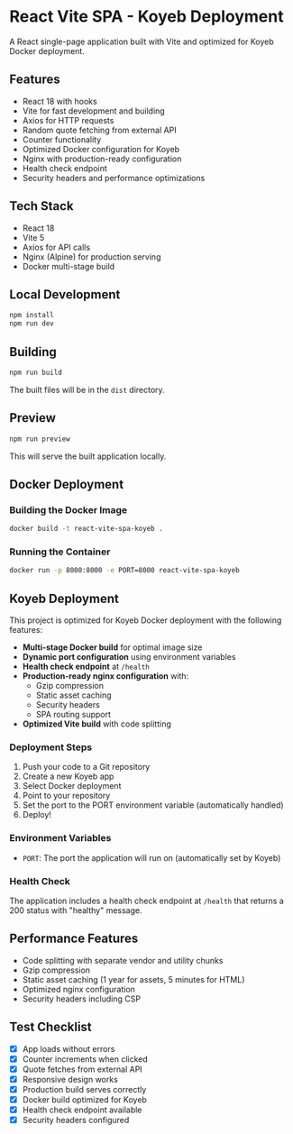 # React Vite SPA - Koyeb Deployment

A React single-page application built with Vite and optimized for Koyeb Docker deployment.

## Features

- React 18 with hooks
- Vite for fast development and building
- Axios for HTTP requests
- Random quote fetching from external API
- Counter functionality
- Optimized Docker configuration for Koyeb
- Nginx with production-ready configuration
- Health check endpoint
- Security headers and performance optimizations

## Tech Stack

- React 18
- Vite 5
- Axios for API calls
- Nginx (Alpine) for production serving
- Docker multi-stage build

## Local Development

```bash
npm install
npm run dev
```

## Building

```bash
npm run build
```

The built files will be in the `dist` directory.

## Preview

```bash
npm run preview
```

This will serve the built application locally.

## Docker Deployment

### Building the Docker Image

```bash
docker build -t react-vite-spa-koyeb .
```

### Running the Container

```bash
docker run -p 8000:8000 -e PORT=8000 react-vite-spa-koyeb
```

## Koyeb Deployment

This project is optimized for Koyeb Docker deployment with the following features:

- **Multi-stage Docker build** for optimal image size
- **Dynamic port configuration** using environment variables
- **Health check endpoint** at `/health`
- **Production-ready nginx configuration** with:
  - Gzip compression
  - Static asset caching
  - Security headers
  - SPA routing support
- **Optimized Vite build** with code splitting

### Deployment Steps

1. Push your code to a Git repository
2. Create a new Koyeb app
3. Select Docker deployment
4. Point to your repository
5. Set the port to the PORT environment variable (automatically handled)
6. Deploy!

### Environment Variables

- `PORT`: The port the application will run on (automatically set by Koyeb)

### Health Check

The application includes a health check endpoint at `/health` that returns a 200 status with "healthy" message.

## Performance Features

- Code splitting with separate vendor and utility chunks
- Gzip compression
- Static asset caching (1 year for assets, 5 minutes for HTML)
- Optimized nginx configuration
- Security headers including CSP

## Test Checklist

- [x] App loads without errors
- [x] Counter increments when clicked
- [x] Quote fetches from external API
- [x] Responsive design works
- [x] Production build serves correctly
- [x] Docker build optimized for Koyeb
- [x] Health check endpoint available
- [x] Security headers configured